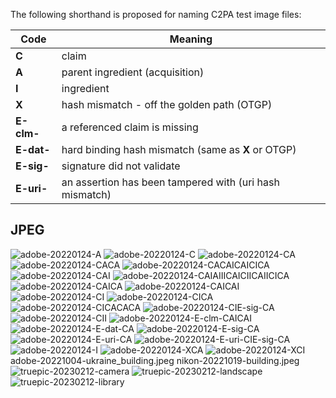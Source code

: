 The following shorthand is proposed for naming C2PA test image files:

| Code  | Meaning                                    |
| ------------ | -----------------------------------------  |
| **C**        | claim                                      |
| **A**        | parent ingredient (acquisition)            |
| **I**        | ingredient                                 |
| **X**        | hash mismatch - off the golden path (OTGP) |
| **E-clm-**   | a referenced claim is missing |
| **E-dat-**   | hard binding hash mismatch (same as **X** or OTGP) |
| **E-sig-**   | signature did not validate |
| **E-uri-**   | an assertion has been tampered with (uri hash mismatch) |

## JPEG

![adobe-20220124-A](jpeg/adobe-20220124-A.jpg)
![adobe-20220124-C](jpeg/adobe-20220124-C.jpg)
![adobe-20220124-CA](jpeg/adobe-20220124-CA.jpg)
![adobe-20220124-CACA](jpeg/adobe-20220124-CACA.jpg)
![adobe-20220124-CACAICAICICA](jpeg/adobe-20220124-CACAICAICICA.jpg)
![adobe-20220124-CAI](jpeg/adobe-20220124-CAI.jpg)
![adobe-20220124-CAIAIIICAICIICAIICICA](jpeg/adobe-20220124-CAIAIIICAICIICAIICICA.jpg)
![adobe-20220124-CAICA](jpeg/adobe-20220124-CAICA.jpg)
![adobe-20220124-CAICAI](jpeg/adobe-20220124-CAICAI.jpg)
![adobe-20220124-CI](jpeg/adobe-20220124-CI.jpg)
![adobe-20220124-CICA](jpeg/adobe-20220124-CICA.jpg)
![adobe-20220124-CICACACA](jpeg/adobe-20220124-CICACACA.jpg)
![adobe-20220124-CIE-sig-CA](jpeg/adobe-20220124-CIE-sig-CA.jpg)
![adobe-20220124-CII](jpeg/adobe-20220124-CII.jpg)
![adobe-20220124-E-clm-CAICAI](jpeg/adobe-20220124-E-clm-CAICAI.jpg)
![adobe-20220124-E-dat-CA](jpeg/adobe-20220124-E-dat-CA.jpg)
![adobe-20220124-E-sig-CA](jpeg/adobe-20220124-E-sig-CA.jpg)
![adobe-20220124-E-uri-CA](jpeg/adobe-20220124-E-uri-CA.jpg)
![adobe-20220124-E-uri-CIE-sig-CA](jpeg/adobe-20220124-E-uri-CIE-sig-CA.jpg)
![adobe-20220124-I](jpeg/adobe-20220124-I.jpg)
![adobe-20220124-XCA](jpeg/adobe-20220124-XCA.jpg)
![adobe-20220124-XCI](jpeg/adobe-20220124-XCI.jpg)
adobe-20221004-ukraine_building.jpeg
nikon-20221019-building.jpeg
![truepic-20230212-camera](jpeg/truepic-20230212-camera.jpg)
![truepic-20230212-landscape](jpeg/truepic-20230212-landscape.jpg)
![truepic-20230212-library](jpeg/truepic-20230212-library.jpg)

